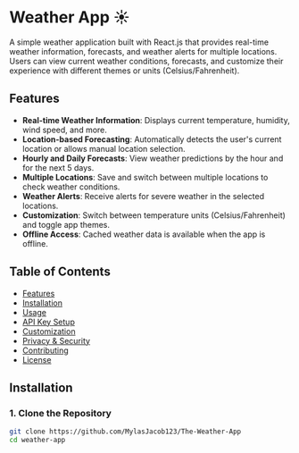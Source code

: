 # Weather App ☀️

A simple weather application built with React.js that provides real-time weather information, forecasts, and weather alerts for multiple locations. Users can view current weather conditions, forecasts, and customize their experience with different themes or units (Celsius/Fahrenheit).

## Features
- **Real-time Weather Information**: Displays current temperature, humidity, wind speed, and more.
- **Location-based Forecasting**: Automatically detects the user's current location or allows manual location selection.
- **Hourly and Daily Forecasts**: View weather predictions by the hour and for the next 5 days.
- **Multiple Locations**: Save and switch between multiple locations to check weather conditions.
- **Weather Alerts**: Receive alerts for severe weather in the selected locations.
- **Customization**: Switch between temperature units (Celsius/Fahrenheit) and toggle app themes.
- **Offline Access**: Cached weather data is available when the app is offline.

## Table of Contents
- [Features](#features)
- [Installation](#installation)
- [Usage](#usage)
- [API Key Setup](#api-key-setup)
- [Customization](#customization)
- [Privacy & Security](#privacy--security)
- [Contributing](#contributing)
- [License](#license)

## Installation

### 1. Clone the Repository
```bash
git clone https://github.com/MylasJacob123/The-Weather-App
cd weather-app
